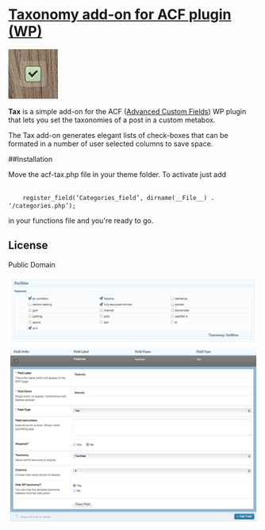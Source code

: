 # [Taxonomy add-on for ACF plugin (WP)](https://github.com/FutureMedia/acf-tax)

![acf-tax](tax-icon.png)

**Tax** is a simple add-on for the ACF ([Advanced Custom Fields](http://www.advancedcustomfields.com/)) WP plugin that lets you set the taxonomies of a post in a custom metabox.

The Tax add-on generates elegant lists of check-boxes that can be formated in a number of user selected columns to save space. 

##Installation

Move the acf-tax.php file in your theme folder. To activate just add 

<pre><code>
	register_field(‘Categories_field’, dirname(__File__) . ‘/categories.php’);
</code></pre>

in your functions file and you're ready to go.

## License

Public Domain

![acf-tax metabox](tax-1.png)
![acf-tax settings](tax-2.png)

